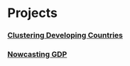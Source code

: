# Projects
### [Clustering Developing Countries](https://github.com/ojarhu/ojarhu.github.io/blob/1c7d1fb03e3c9ae5d15be3e0cd0386223a5bfd91/Developing_countries_clustering.ipynb)
### [Nowcasting GDP](https://github.com/ojarhu/ojarhu.github.io/blob/master/Nowcast.ipynb)

